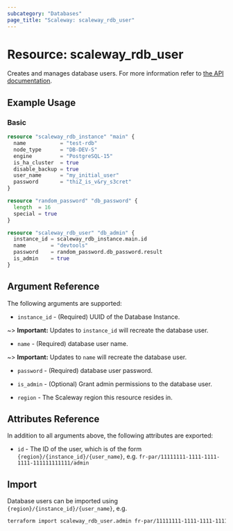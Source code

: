 ```yaml
---
subcategory: "Databases"
page_title: "Scaleway: scaleway_rdb_user"
---
```


# Resource: scaleway_rdb_user

Creates and manages database users.
For more information refer to [the API documentation](https://www.scaleway.com/en/developers/api/managed-database-postgre-mysql/).

## Example Usage

### Basic

```terraform
resource "scaleway_rdb_instance" "main" {
  name           = "test-rdb"
  node_type      = "DB-DEV-S"
  engine         = "PostgreSQL-15"
  is_ha_cluster  = true
  disable_backup = true
  user_name      = "my_initial_user"
  password       = "thiZ_is_v&ry_s3cret"
}

resource "random_password" "db_password" {
  length  = 16
  special = true
}

resource "scaleway_rdb_user" "db_admin" {
  instance_id = scaleway_rdb_instance.main.id
  name        = "devtools"
  password    = random_password.db_password.result
  is_admin    = true
}
```

## Argument Reference

The following arguments are supported:

- `instance_id` - (Required) UUID of the Database Instance.

~> **Important:** Updates to `instance_id` will recreate the database user.

- `name` - (Required) database user name.

~> **Important:** Updates to `name` will recreate the database user.

- `password` - (Required) database user password.

- `is_admin` - (Optional) Grant admin permissions to the database user.

- `region` - The Scaleway region this resource resides in.

## Attributes Reference

In addition to all arguments above, the following attributes are exported:

- `id` - The ID of the user, which is of the form `{region}/{instance_id}/{user_name}`, e.g. `fr-par/11111111-1111-1111-1111-111111111111/admin`

## Import

Database users can be imported using `{region}/{instance_id}/{user_name}`, e.g.

```bash
terraform import scaleway_rdb_user.admin fr-par/11111111-1111-1111-1111-111111111111/admin
```
